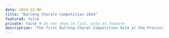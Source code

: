 ```yaml
---
date: 2024-12-06
title: "Dalleng Chorale Competition 2024"
featured: false
private: false # do not show in list, only as feature
description: "The first Dalleng Choral Competition held at the Provincial Capitol of La Union."
---
```


